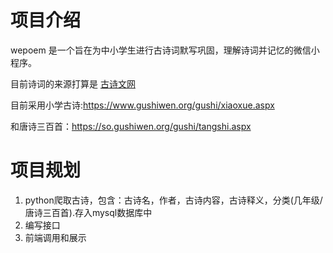 # 项目介绍
wepoem 是一个旨在为中小学生进行古诗词默写巩固，理解诗词并记忆的微信小程序。

目前诗词的来源打算是 [古诗文网](https://www.gushiwen.org/gushi)

目前采用小学古诗:https://www.gushiwen.org/gushi/xiaoxue.aspx

和唐诗三百首：https://so.gushiwen.org/gushi/tangshi.aspx


# 项目规划

1. python爬取古诗，包含：古诗名，作者，古诗内容，古诗释义，分类(几年级/唐诗三百首).存入mysql数据库中
2. 编写接口
3. 前端调用和展示